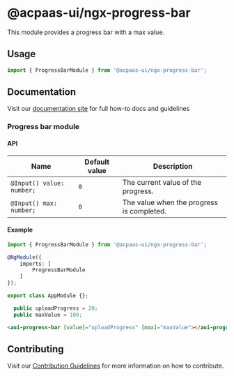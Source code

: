 # @acpaas-ui/ngx-progress-bar

This module provides a progress bar with a max value.

## Usage

```typescript
import { ProgressBarModule } from '@acpaas-ui/ngx-progress-bar';
```

## Documentation

Visit our [documentation site](https://acpaas-ui.digipolis.be/) for full how-to docs and guidelines

### Progress bar module

#### API

| Name         | Default value | Description |
| -----------  | ------ | -------------------------- |
| `@Input() value: number;` | `0` | The current value of the progress. |
| `@Input() max: number;` | `0` | The value when the progress is completed. |

#### Example

```typescript
import { ProgressBarModule } from '@acpaas-ui/ngx-progress-bar';

@NgModule({
    imports: [
        ProgressBarModule
    ]
});

export class AppModule {};
```

```typescript
  public uploadProgress = 20;
  public maxValue = 100;
```

```html
<aui-progress-bar [value]="uploadProgress" [max]="maxValue"></aui-progress-bar>
```

## Contributing

Visit our [Contribution Guidelines](../../CONTRIBUTING.md) for more information on how to contribute.
